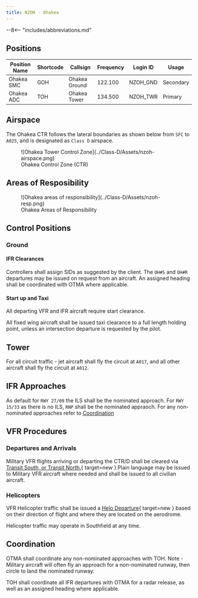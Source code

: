 ```yaml
---
title: NZOH - Ohakea
---
```

--8<-- "includes/abbreviations.md"

## Positions

| Position Name | Shortcode | Callsign      | Frequency | Login ID | Usage     |
| ------------- | --------- | ------------- | --------- | -------- | --------- |
| Ohakea SMC    | GOH       | Ohakea Ground | 122.100   | NZOH_GND | Secondary |
| Ohakea ADC    | TOH       | Ohakea Tower  | 134.500   | NZOH_TWR | Primary   |

## Airspace

The Ohakea CTR follows the lateral boundaries as shown below from `SFC` to `A025`, and is designated as `Class D` airspace.

<figure markdown> 
  ![Ohakea Tower Control Zone](../Class-D/Assets/nzoh-airspace.png)
  <figcaption>Ohakea Control Zone (CTR)</figcaption>
</figure>

## Areas of Resposibility

<figure markdown> 
  ![Ohakea areas of responsibility](../Class-D/Assets/nzoh-resp.png)
  <figcaption>Ohakea Areas of Responsibility</figcaption>
</figure>

## Control Positions

### Ground

#### IFR Clearances

Controllers shall assign SIDs as suggested by the client. The `OH#S` and `OH#R` departures may be issued on request from an aircraft. An assigned heading shall be coordinated with OTMA where applicable.


#### Start up and Taxi

All departing VFR and IFR aircraft require start clearance.

All fixed wing aircraft shall be issued taxi clearance to a full length holding point, unless an intersection departure is requested by the pilot.

## Tower

For all circuit traffic - jet aircraft shall fly the circuit at `A017`, and all other aircraft shall fly the circuit at `A012`.

## IFR Approaches

As default for `RWY 27/09` the ILS shall be the nominated approach. For `RWY 15/33` as there is no ILS, `RNP` shall be the nominated appraoch. For any non-nominated approaches refer to [Coordination](#coordination)

## VFR Procedures

### Departures and Arrivals

Military VFR flights arriving or departing the CTR/D shall be cleared via [Transit South, or Transit North.](https://www.aip.net.nz/assets/AIP/Aerodrome-Charts/Ohakea-NZOH/NZOH_35.1_35.2.pdf){ target=new } Plain language may be issued to Military VFR aircraft where needed and shall be issued to all civilian aircraft.

### Helicopters

VFR Helicopter traffic shall be issued a [Helo Departure](https://www.aip.net.nz/assets/AIP/Aerodrome-Charts/Ohakea-NZOH/NZOH_52.3_52.4.pdf){ target=new } based on their direction of flight and where they are located on the aerodrome.

Helicopter traffic may operate in Southfield at any time.

## Coordination

OTMA shall coordinate any non-nominated approaches with TOH. Note - Military aircraft will often fly an approach for a non-nominated runway, then circle to land the nominated runway.

TOH shall coordinate all IFR departures with OTMA for a radar release, as well as an assigned heading where applicable.
